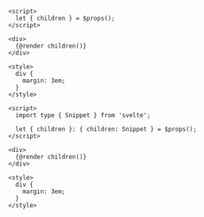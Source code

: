 ```svelte filename="MarginDecorator.svelte" renderer="svelte" language="js"
<script>
  let { children } = $props();
</script>

<div>
  {@render children()}
</div>

<style>
  div {
    margin: 3em;
  }
</style>
```

```svelte filename="MarginDecorator.svelte" renderer="svelte" language="ts"
<script>
  import type { Snippet } from 'svelte';

  let { children }: { children: Snippet } = $props();
</script>

<div>
  {@render children()}
</div>

<style>
  div {
    margin: 3em;
  }
</style>
```
